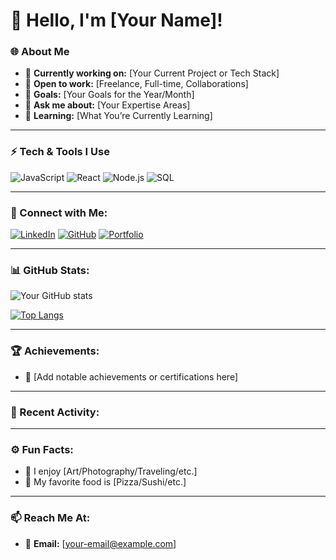 # 👋 Hello, I'm [Your Name]!

### 🌐 About Me
- 🚀 **Currently working on:** [Your Current Project or Tech Stack]
- 💼 **Open to work:** [Freelance, Full-time, Collaborations]
- 🎯 **Goals:** [Your Goals for the Year/Month]
- 💬 **Ask me about:** [Your Expertise Areas]
- 🌱 **Learning:** [What You’re Currently Learning]

---

### ⚡ Tech & Tools I Use
![JavaScript](https://img.shields.io/badge/JavaScript-F7DF1E?style=for-the-badge&logo=javascript&logoColor=black) 
![React](https://img.shields.io/badge/React-61DAFB?style=for-the-badge&logo=react&logoColor=black)
![Node.js](https://img.shields.io/badge/Node.js-339933?style=for-the-badge&logo=node.js&logoColor=white)
![SQL](https://img.shields.io/badge/SQL-336791?style=for-the-badge&logo=postgresql&logoColor=white)

---

### 🔗 Connect with Me:
[![LinkedIn](https://img.shields.io/badge/LinkedIn-0A66C2?style=for-the-badge&logo=linkedin&logoColor=white)](https://linkedin.com/in/your-profile)
[![GitHub](https://img.shields.io/badge/GitHub-171515?style=for-the-badge&logo=github&logoColor=white)](https://github.com/your-username)
[![Portfolio](https://img.shields.io/badge/Portfolio-FF5722?style=for-the-badge&logo=google-chrome&logoColor=white)](https://your-portfolio.com)

---

### 📊 GitHub Stats:
![Your GitHub stats](https://github-readme-stats.vercel.app/api?username=your-username&show_icons=true&theme=radical)

[![Top Langs](https://github-readme-stats.vercel.app/api/top-langs/?username=your-username&layout=compact&theme=radical)](https://github.com/anuraghazra/github-readme-stats)

---

### 🏆 Achievements:
- 🌟 [Add notable achievements or certifications here]

---

### 📅 Recent Activity:
<!--START_SECTION:activity-->
<!--END_SECTION:activity-->

---

### ⚙️ Fun Facts:
- 🎨 I enjoy [Art/Photography/Traveling/etc.]
- 🍕 My favorite food is [Pizza/Sushi/etc.]

---

### 📫 Reach Me At:
- 📧 **Email:** [your-email@example.com]
